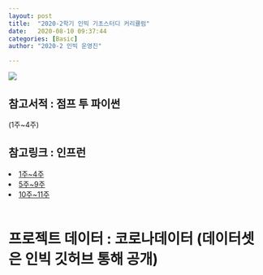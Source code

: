 ```yaml
---
layout: post
title:  "2020-2학기 인빅 기초스터디 커리큘럼"
date:   2020-08-10 09:37:44
categories: [Basic]
author: "2020-2 인빅 운영진"

---
```



<img src="{{ site.baseurl }}/images/b_c.png"  class= "fit image">

## 참고서적 : 점프 투 파이썬
(1주~4주) <br>
## 참고링크 : 인프런
<li><a href="https://www.inflearn.com/course/%ED%8C%8C%EC%9D%B4%EC%8D%AC-%EA%B8%B0%EC%B4%88-%EA%B0%95%EC%A2%8C#">1주~4주</a></li>

<li><a href="https://www.inflearn.com/course/pandas-%ED%8C%AC%EB%8D%94%EC%8A%A4-%EB%8D%B0%EC%9D%B4%ED%84%B0%EB%B6%84%EC%84%9D-%EA%B8%B0%EC%B4%88#">5주~9주</a></li>


<li><a href="https://www.inflearn.com/course/%EB%8D%B0%EC%9D%B4%ED%84%B0-%EC%82%AC%EC%9D%B4%EC%96%B8%EC%8A%A4-kaggle#">10주~11주</a></li>

<br>

# 프로젝트 데이터 : 코로나데이터 (데이터셋은 인빅 깃허브 통해 공개)

